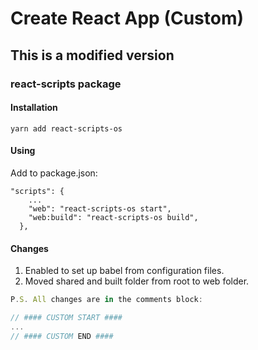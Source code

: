 # Create React App (Custom)

## This is a modified version

### react-scripts package
#### Installation
```
yarn add react-scripts-os
```
#### Using
Add to package.json:
```
"scripts": {
    ...
    "web": "react-scripts-os start",
    "web:build": "react-scripts-os build",
  },
```
#### Changes
1. Enabled to set up babel from configuration files.
2. Moved shared and built folder from root to web folder.
```javascript
P.S. All changes are in the comments block:

// #### CUSTOM START ####
...
// #### CUSTOM END ####
```